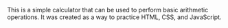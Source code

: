 This is a simple calculator that can be used to perform basic arithmetic operations. It was created as a way to practice HTML, CSS, and JavaScript.
